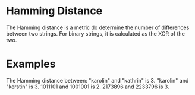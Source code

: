 # Hamming Distance
The Hamming distance is a metric do determine the number of differences between two strings. For binary strings, it is calculated as the XOR of the two.

# Examples
The Hamming distance between:
"karolin" and "kathrin" is 3.
"karolin" and "kerstin" is 3.
1011101 and 1001001 is 2.
2173896 and 2233796 is 3.
